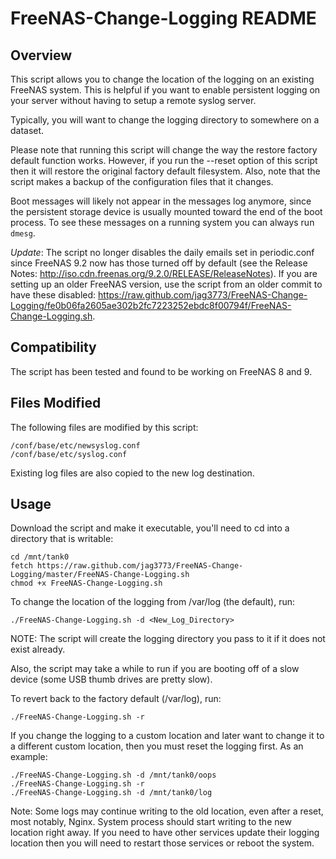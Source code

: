 FreeNAS-Change-Logging README
==========


Overview
----------

This script allows you to change the location of the logging on an existing
FreeNAS system.  This is helpful if you want to enable persistent logging on
your server without having to setup a remote syslog server.

Typically, you will want to change the logging directory to somewhere on a
dataset.

Please note that running this script will change the way the restore factory
default function works.  However, if you run the --reset option of this script
then it will restore the original factory default filesystem.  Also, note that
the script makes a backup of the configuration files that it changes.

Boot messages will likely not appear in the messages log anymore, since the
persistent storage device is usually mounted toward the end of the boot
process.  To see these messages on a running system you can always run `dmesg`.

*Update*: The script no longer disables the daily emails set in
periodic.conf since FreeNAS 9.2 now has those turned off by default (see the
Release Notes: http://iso.cdn.freenas.org/9.2.0/RELEASE/ReleaseNotes).
If you are setting up an older FreeNAS version, use the script from an
older commit to have these disabled:
https://raw.github.com/jag3773/FreeNAS-Change-Logging/fe0b06fa2605ae302b2fc7223252ebdc8f00794f/FreeNAS-Change-Logging.sh.


Compatibility
----------

The script has been tested and found to be working on FreeNAS 8 and 9.


Files Modified
----------

The following files are modified by this script:

    /conf/base/etc/newsyslog.conf
    /conf/base/etc/syslog.conf

Existing log files are also copied to the new log destination.


Usage
----------

Download the script and make it executable, you'll need to cd into a directory
that is writable:

    cd /mnt/tank0
    fetch https://raw.github.com/jag3773/FreeNAS-Change-Logging/master/FreeNAS-Change-Logging.sh
    chmod +x FreeNAS-Change-Logging.sh

To change the location of the logging from /var/log (the default), run:

    ./FreeNAS-Change-Logging.sh -d <New_Log_Directory>

NOTE: The script will create the logging directory you pass to it if it does
not exist already.

Also, the script may take a while to run if you are booting off of a slow
device (some USB thumb drives are pretty slow).

To revert back to the factory default (/var/log), run:

    ./FreeNAS-Change-Logging.sh -r

If you change the logging to a custom location and later want to change it to
a different custom location, then you must reset the logging first.  As an
example:

    ./FreeNAS-Change-Logging.sh -d /mnt/tank0/oops
    ./FreeNAS-Change-Logging.sh -r
    ./FreeNAS-Change-Logging.sh -d /mnt/tank0/log

Note: Some logs may continue writing to the old location, even after a reset,
most notably, Nginx.  System process should start writing to the new location
right away.  If you need to have other services update their logging location
then you will need to restart those services or reboot the system.
